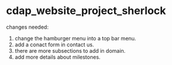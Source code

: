 # cdap_website_project_sherlock
changes needed:
1. change the hamburger menu into a top bar menu.
2. add a conact form in contact us.
3. there are more subsections to add in domain.
4. add more details about milestones.
